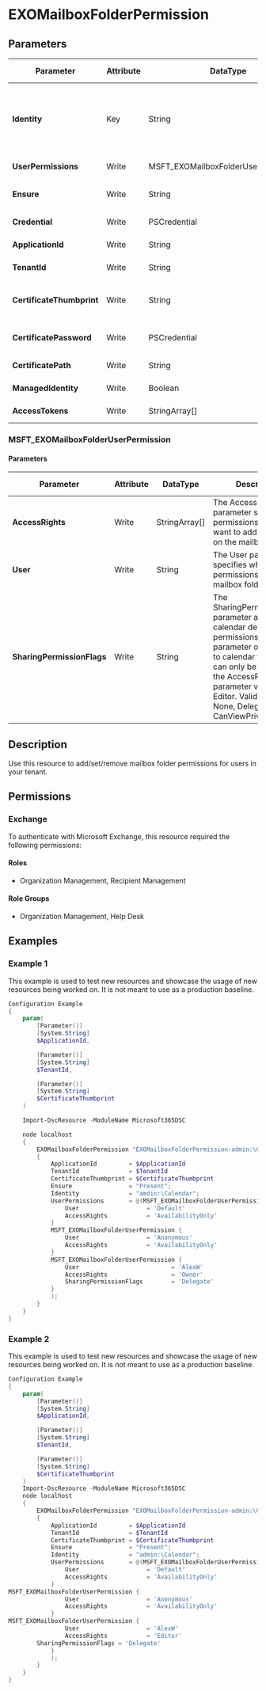 ﻿# EXOMailboxFolderPermission

## Parameters

| Parameter | Attribute | DataType | Description | Allowed Values |
| --- | --- | --- | --- | --- |
| **Identity** | Key | String | The Identity parameter specifies the target mailbox and folder. The syntax is MailboxID:\ParentFolder[\SubFolder]. For the MailboxID you can use any value that uniquely identifies the mailbox. | |
| **UserPermissions** | Write | MSFT_EXOMailboxFolderUserPermission[] | Mailbox Folder Permissions for the current user. | |
| **Ensure** | Write | String | Determines wheter or not the permission should exist on the mailbox. | `Present` |
| **Credential** | Write | PSCredential | Credentials of the Exchange Global Admin | |
| **ApplicationId** | Write | String | Id of the Azure Active Directory application to authenticate with. | |
| **TenantId** | Write | String | Id of the Azure Active Directory tenant used for authentication. | |
| **CertificateThumbprint** | Write | String | Thumbprint of the Azure Active Directory application's authentication certificate to use for authentication. | |
| **CertificatePassword** | Write | PSCredential | Username can be made up to anything but password will be used for CertificatePassword | |
| **CertificatePath** | Write | String | Path to certificate used in service principal usually a PFX file. | |
| **ManagedIdentity** | Write | Boolean | Managed ID being used for authentication. | |
| **AccessTokens** | Write | StringArray[] | Access token used for authentication. | |

### MSFT_EXOMailboxFolderUserPermission

#### Parameters

| Parameter | Attribute | DataType | Description | Allowed Values |
| --- | --- | --- | --- | --- |
| **AccessRights** | Write | StringArray[] | The AccessRights parameter specifies the permissions that you want to add for the user on the mailbox folder. | |
| **User** | Write | String | The User parameter specifies who gets the permissions on the mailbox folder. | |
| **SharingPermissionFlags** | Write | String | The SharingPermissionFlags parameter assigns calendar delegate permissions. This parameter only applies to calendar folders and can only be used when the AccessRights parameter value is Editor. Valid values are: None, Delegate, CanViewPrivateItems | |


## Description

Use this resource to add/set/remove mailbox folder permissions for users in your tenant.

## Permissions

### Exchange

To authenticate with Microsoft Exchange, this resource required the following permissions:

#### Roles

- Organization Management, Recipient Management

#### Role Groups

- Organization Management, Help Desk

## Examples

### Example 1

This example is used to test new resources and showcase the usage of new resources being worked on.
It is not meant to use as a production baseline.

```powershell
Configuration Example
{
    param(
        [Parameter()]
        [System.String]
        $ApplicationId,

        [Parameter()]
        [System.String]
        $TenantId,

        [Parameter()]
        [System.String]
        $CertificateThumbprint
    )

    Import-DscResource -ModuleName Microsoft365DSC

    node localhost
    {
        EXOMailboxFolderPermission "EXOMailboxFolderPermission-admin:\Calendar"
        {
            ApplicationId         = $ApplicationId
            TenantId              = $TenantId
            CertificateThumbprint = $CertificateThumbprint
            Ensure                = "Present";
            Identity              = "amdin:\Calendar";
            UserPermissions       = @(MSFT_EXOMailboxFolderUserPermission {
                User                   = 'Default'
                AccessRights           = 'AvailabilityOnly'
            }
            MSFT_EXOMailboxFolderUserPermission {
                User                   = 'Anonymous'
                AccessRights           = 'AvailabilityOnly'
            }
            MSFT_EXOMailboxFolderUserPermission {
                User                          = 'AlexW'
                AccessRights                  = 'Owner'
                SharingPermissionFlags        = 'Delegate'
            }
            );
        }
    }
}
```

### Example 2

This example is used to test new resources and showcase the usage of new resources being worked on.
It is not meant to use as a production baseline.

```powershell
Configuration Example
{
    param(
        [Parameter()]
        [System.String]
        $ApplicationId,

        [Parameter()]
        [System.String]
        $TenantId,

        [Parameter()]
        [System.String]
        $CertificateThumbprint
    )
    Import-DscResource -ModuleName Microsoft365DSC
    node localhost
    {
        EXOMailboxFolderPermission "EXOMailboxFolderPermission-admin:\Calendar"
        {
            ApplicationId         = $ApplicationId
            TenantId              = $TenantId
            CertificateThumbprint = $CertificateThumbprint
            Ensure                = "Present";
            Identity              = "admin:\Calendar";
            UserPermissions       = @(MSFT_EXOMailboxFolderUserPermission {
                User                   = 'Default'
                AccessRights           = 'AvailabilityOnly'
            }
MSFT_EXOMailboxFolderUserPermission {
                User                   = 'Anonymous'
                AccessRights           = 'AvailabilityOnly'
            }
MSFT_EXOMailboxFolderUserPermission {
                User                   = 'AlexW'
                AccessRights           = 'Editor'
		SharingPermissionFlags = 'Delegate'
            }
            );
        }
    }
}
```

